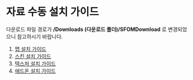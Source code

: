 # 자료 수동 설치 가이드

다운로드 파일 경로가 **/Downloads (다운로드 폴더)/SFOMDownload** 로 변경되었으니 참고하시기 바랍니다.

1. [맵 설치 가이드](./map/index.md)
2. [스킨 설치 가이드](./skin/index.md)
3. [텍스처 설치 가이드](./texture/index.md)
4. [애드온 설치 가이드](./addon/index.md)

